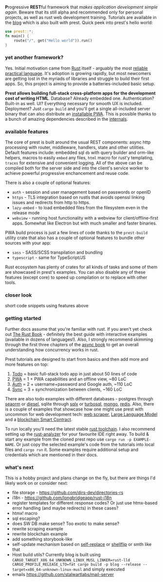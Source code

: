 **P**rogressive **REST**ful framework that _makes application development simple again_. Beware that its still alpha and recommended only for personal projects, as well as rust web development training. Tutorials are available in the [blog](https://prest.blog/) which is also built with prest. Quick peek into prest's hello world:

```rust
use prest::*;
fn main() {
    route("/", get("Hello world")).run()
}
```

### yet another framework?

Yes. Initial motivation came from [Rust](https://www.rust-lang.org/) itself - arguably the most [reliable practical language](https://edezhic.medium.com/reliable-software-engineering-with-rust-5bb4553b5d54). It's adoption is growing rapidly, but most newcomers are getting lost in the myriads of libraries and struggle to build their first apps. So, this project is aiming to provide a batteries-included basic setup.

**Prest allows building full-stack cross-platform apps for the development cost of writing HTML**. Database? Already embedded one. Authentication? Built-in as well. UI? Everything necessary for smooth UX is included. Deployment? Just `cargo build` and you'll get a single all-included server binary that can also distribute an [installable PWA](https://web.dev/articles/what-are-pwas). This is possible thanks to a bunch of amazing dependencies described in the [internals](https://prest.blog/internals).

### available features

The core of prest is built around the usual REST components: async http processing with router, middleware, handlers, state and other utilities. Default features include: embedded sql `db` with query builder and orm-like helpers, macros to easily `embed` any files, `html` macro for rust'y templating, `traces` for extensive and convenient logging. All of the above can be compiled both for the server side and into the client's service worker to achieve powerful progressive enchancement and reuse code.

There is also a couple of optional features:

+ `auth` - session and user management based on passwords or openID
+ `https` - TLS integration based on rustls that avoids openssl linking issues and redirects from http to https.
+ `lazy-embed` - to load embedded files from the filesystem even in the release mode
+ `webview` - running host functionality with a webview for client/offline-first apps. Somewhat like Electron but with much smaller and faster binaries.

PWA build process is just a few lines of code thanks to the `prest-build` utility crate that also has a couple of optional features to bundle other sources with your app:

+ `sass` - SASS/SCSS transpilation and bundling 
+ `typescript` - same for TypeScript/JS

Rust ecosystem has plenty of crates for all kinds of tasks and some of them are showcased in prest's examples. You can also disable any of these features (except core) to speed up compilation or to replace with other tools.

### closer look

short code snippets using features above

### getting started

Further docs assume that you're familiar with rust. If you aren't yet check out [The Rust Book](https://doc.rust-lang.org/book/) - definitely the best guide with interactive examples (available in dozens of languages!). Also, I strongly recommend skimming through the first three chapters of the [async book](https://rust-lang.github.io/async-book/) to get an overall understanding how concurrency works in rust. 

Prest tutorials are designed to start from basics and then add more and more features on top:

1. [Todo](https://prest.blog/todo) = basic full-stack todo app in just about 50 lines of code
2. [PWA](https://prest.blog/todo-pwa) = 1 + PWA capabilities and an offline view, ~80 LoC
3. [Auth](https://prest.blog/todo-pwa-auth) = 2 + username+password and Google auth, ~110 LoC
4. [Sync](https://prest.blog/todo-pwa-auth-sync) = 3 + synchronization between clients, ~160 LoC

There are also todo examples with different databases - postgres through [seaorm](https://prest.blog/postgres-seaorm) or [diesel](https://prest.blog/postgres-diesel), sqlite through [sqlx](https://prest.blog/sqlite-sqlx) or [turbosql](https://prest.blog/sqlite-turbosql), [mongo](https://prest.blog/mongo-driver), [redis](https://prest.blog/redis-driver). Also, there is a couple of examples that showcase how one might use prest with uncommon for web development tech: [web scraper](https://prest.blog/scraper), [Large Language Model](https://prest.blog/llm-mistral) and a [blockchain Smart Contract](https://prest.blog/smart-contract).

To run locally you'll need the latest stable [rust toolchain](https://rustup.rs/). I also recommend setting up the [rust-analyzer](https://rust-analyzer.github.io/) for your favourite IDE right away. To build & start any example from the cloned prest repo use `cargo run -p EXAMPLE-NAME`. Or just copy the selected example's code from the tutorials into local files and `cargo run` it. Some examples require additional setup and credentials which are mentioned in their docs.

### what's next

This is a hobby project and plans change on the fly, but there are things I'd likely work on or consider next:
+ file storage - https://github.com/dirs-dev/directories-rs
+ i18n - https://github.com/longbridgeapp/rust-i18n
+ register templates for different response codes? Or just use htmx-based error handling (and maybe redirects) in these cases?
+ htmx! macro 
+ sql escaping?
+ does SW DB make sense? Too exotic to make sense?
+ rewrite scraping example
+ rewrite blockchain example
+ add something storybook-like
+ self-update mechanism based on [self-replace](https://github.com/mitsuhiko/self-replace) or [shellflip](https://github.com/cloudflare/shellflip) or smth like that
+ Host build utils? Currently blog is built using `CARGO_TARGET_X86_64_UNKNOWN_LINUX_MUSL_LINKER=rust-lld CARGO_PROFILE_RELEASE_LTO=fat cargo build -p blog --release --target=x86_64-unknown-linux-musl` and simply executed 
+ emails https://github.com/stalwartlabs/mail-server

